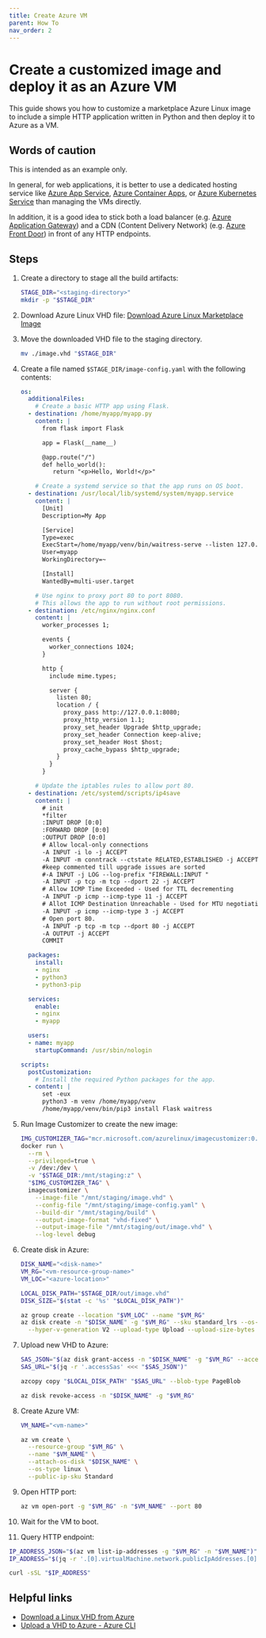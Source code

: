 ```yaml
---
title: Create Azure VM
parent: How To
nav_order: 2
---
```


# Create a customized image and deploy it as an Azure VM

This guide shows you how to customize a marketplace Azure Linux image to include a
simple HTTP application written in Python and then deploy it to Azure as a VM.

## Words of caution

This is intended as an example only.

In general, for web applications, it is better to use a dedicated hosting service like
[Azure App Service](https://learn.microsoft.com/en-us/azure/app-service/overview),
[Azure Container Apps](https://learn.microsoft.com/en-us/azure/container-apps/), or
[Azure Kubernetes Service](https://learn.microsoft.com/en-us/azure/aks/what-is-aks)
than managing the VMs directly.

In addition, it is a good idea to stick both a load balancer (e.g.
[Azure Application Gateway](https://learn.microsoft.com/en-us/azure/application-gateway/overview))
and a CDN (Content Delivery Network) (e.g.
[Azure Front Door](https://learn.microsoft.com/en-us/azure/frontdoor/front-door-overview))
in front of any HTTP endpoints.

## Steps

1. Create a directory to stage all the build artifacts:

   ```bash
   STAGE_DIR="<staging-directory>"
   mkdir -p "$STAGE_DIR"
   ```

2. Download Azure Linux VHD file:
   [Download Azure Linux Marketplace Image](./download-marketplace-image.md)

3. Move the downloaded VHD file to the staging directory.

   ```bash
   mv ./image.vhd "$STAGE_DIR"
   ```

4. Create a file named `$STAGE_DIR/image-config.yaml` with the following
   contents:

   ```yaml
   os:
     additionalFiles:
       # Create a basic HTTP app using Flask.
     - destination: /home/myapp/myapp.py
       content: |
         from flask import Flask

         app = Flask(__name__)

         @app.route("/")
         def hello_world():
            return "<p>Hello, World!</p>"

       # Create a systemd service so that the app runs on OS boot.
     - destination: /usr/local/lib/systemd/system/myapp.service
       content: |
         [Unit]
         Description=My App

         [Service]
         Type=exec
         ExecStart=/home/myapp/venv/bin/waitress-serve --listen 127.0.0.1:8080 myapp:app
         User=myapp
         WorkingDirectory=~

         [Install]
         WantedBy=multi-user.target

       # Use nginx to proxy port 80 to port 8080.
       # This allows the app to run without root permissions.
     - destination: /etc/nginx/nginx.conf
       content: |
         worker_processes 1;

         events {
           worker_connections 1024;
         }

         http {
           include mime.types;

           server {
             listen 80;
             location / {
               proxy_pass http://127.0.0.1:8080;
               proxy_http_version 1.1;
               proxy_set_header Upgrade $http_upgrade;
               proxy_set_header Connection keep-alive;
               proxy_set_header Host $host;
               proxy_cache_bypass $http_upgrade;
             }
           }
         }

       # Update the iptables rules to allow port 80.
     - destination: /etc/systemd/scripts/ip4save
       content: |
         # init
         *filter
         :INPUT DROP [0:0]
         :FORWARD DROP [0:0]
         :OUTPUT DROP [0:0]
         # Allow local-only connections
         -A INPUT -i lo -j ACCEPT
         -A INPUT -m conntrack --ctstate RELATED,ESTABLISHED -j ACCEPT
         #keep commented till upgrade issues are sorted
         #-A INPUT -j LOG --log-prefix "FIREWALL:INPUT "
         -A INPUT -p tcp -m tcp --dport 22 -j ACCEPT
         # Allow ICMP Time Exceeded - Used for TTL decrementing
         -A INPUT -p icmp --icmp-type 11 -j ACCEPT
         # Allot ICMP Destination Unreachable - Used for MTU negotiation
         -A INPUT -p icmp --icmp-type 3 -j ACCEPT
         # Open port 80.
         -A INPUT -p tcp -m tcp --dport 80 -j ACCEPT
         -A OUTPUT -j ACCEPT
         COMMIT

     packages:
       install:
       - nginx
       - python3
       - python3-pip

     services:
       enable:
       - nginx
       - myapp

     users:
     - name: myapp
       startupCommand: /usr/sbin/nologin

   scripts:
     postCustomization:
       # Install the required Python packages for the app.
     - content: |
         set -eux
         python3 -m venv /home/myapp/venv
         /home/myapp/venv/bin/pip3 install Flask waitress
   ```

5. Run Image Customizer to create the new image:

   ```bash
   IMG_CUSTOMIZER_TAG="mcr.microsoft.com/azurelinux/imagecustomizer:0.11.0"
   docker run \
     --rm \
     --privileged=true \
     -v /dev:/dev \
     -v "$STAGE_DIR:/mnt/staging:z" \
     "$IMG_CUSTOMIZER_TAG" \
     imagecustomizer \
       --image-file "/mnt/staging/image.vhd" \
       --config-file "/mnt/staging/image-config.yaml" \
       --build-dir "/mnt/staging/build" \
       --output-image-format "vhd-fixed" \
       --output-image-file "/mnt/staging/out/image.vhd" \
       --log-level debug
   ```

6. Create disk in Azure:

   ```bash
   DISK_NAME="<disk-name>"
   VM_RG="<vm-resource-group-name>"
   VM_LOC="<azure-location>"

   LOCAL_DISK_PATH="$STAGE_DIR/out/image.vhd"
   DISK_SIZE="$(stat -c '%s' "$LOCAL_DISK_PATH")"

   az group create --location "$VM_LOC" --name "$VM_RG"
   az disk create -n "$DISK_NAME" -g "$VM_RG" --sku standard_lrs --os-type Linux \
     --hyper-v-generation V2 --upload-type Upload --upload-size-bytes "$DISK_SIZE"
   ```

7. Upload new VHD to Azure:

   ```bash
   SAS_JSON="$(az disk grant-access -n "$DISK_NAME" -g "$VM_RG" --access-level Write --duration-in-seconds 86400)"
   SAS_URL="$(jq -r '.accessSas' <<< "$SAS_JSON")"

   azcopy copy "$LOCAL_DISK_PATH" "$SAS_URL" --blob-type PageBlob

   az disk revoke-access -n "$DISK_NAME" -g "$VM_RG"
   ```

8. Create Azure VM:

   ```bash
   VM_NAME="<vm-name>"

   az vm create \
     --resource-group "$VM_RG" \
     --name "$VM_NAME" \
     --attach-os-disk "$DISK_NAME" \
     --os-type linux \
     --public-ip-sku Standard
   ```

9. Open HTTP port:

   ```bash
   az vm open-port -g "$VM_RG" -n "$VM_NAME" --port 80
   ```

10. Wait for the VM to boot.

11. Query HTTP endpoint:

   ```bash
   IP_ADDRESS_JSON="$(az vm list-ip-addresses -g "$VM_RG" -n "$VM_NAME")"
   IP_ADDRESS="$(jq -r '.[0].virtualMachine.network.publicIpAddresses.[0].ipAddress' <<< "$IP_ADDRESS_JSON")"

   curl -sSL "$IP_ADDRESS"
   ```

## Helpful links

- [Download a Linux VHD from Azure](https://learn.microsoft.com/en-us/azure/virtual-machines/linux/download-vhd?tabs=azure-portal)
- [Upload a VHD to Azure - Azure CLI](https://learn.microsoft.com/en-us/azure/virtual-machines/linux/disks-upload-vhd-to-managed-disk-cli)
